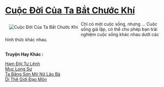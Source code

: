 <a href="https://truyenwiki.net/cuoc-doi-cua-ta-bat-chuoc-khi.36011/" title="Cuộc Đời Của Ta Bắt Chước Khí"><h1>Cuộc Đời Của Ta Bắt Chước Khí</h1></a><div style="display:table"><img align="right" style="float: left; padding: 10px;" src="https://truyenwiki.net/a/img/str/src/36011.jpg" alt="Cuộc Đời Của Ta Bắt Chước Khí">Chỉ có một cuộc sống, nhưng ... Cuộc sống giả lập, có thể cho phép bạn trải nghiệm cuộc sống khác nhau dưới các hình thức khác nhau.</div><p><br><b>Truyện Hay Khác :</b></p><a href="https://truyenwiki.net/ham-doi-tu-lenh.36325/" alt="Hạm Đội Tư Lệnh">Hạm Đội Tư Lệnh</a><br/><a href="https://github.com/nownovels/topcv/tree/master/truyenhay/35700" alt="Mục Long Sư">Mục Long Sư</a><br/><a href="https://github.com/nownovels/topcv/tree/master/truyenhay/35635" alt="Ta Băng Sơn Mỹ Nữ Lão Bà">Ta Băng Sơn Mỹ Nữ Lão Bà</a><br/><a href="https://github.com/nownovels/topcv/tree/master/truyenhay/36525" alt="Dị Thế Giới Đạo Môn">Dị Thế Giới Đạo Môn</a><br/>